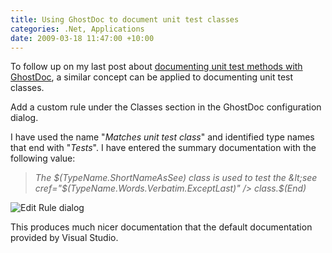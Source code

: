 ```yaml
---
title: Using GhostDoc to document unit test classes
categories: .Net, Applications
date: 2009-03-18 11:47:00 +10:00
---
```


To follow up on my last post about [documenting unit test methods with GhostDoc][0], a similar concept can be applied to documenting unit test classes.

Add a custom rule under the Classes section in the GhostDoc configuration dialog.

I have used the name "_Matches unit test class_" and identified type names that end with "_Tests_". I have entered the summary documentation with the following value:

> _The $(TypeName.ShortNameAsSee)   
> class is used to test the &lt;see cref="$(TypeName.Words.Verbatim.ExceptLast)" /&gt; class.$(End)_

![Edit Rule dialog][1]

This produces much nicer documentation that the default documentation provided by Visual Studio.

[0]: /2009/03/18/using-ghostdoc-to-document-unit-test-methods/
[1]: /files/WindowsLiveWriter/UsingGhostDoctodocumentunittestclasses_A4F9/image_3.png
